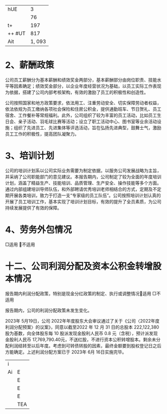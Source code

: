 <table><tr><td>hUE</td><td>3</td></tr><tr><td></td><td>76</td></tr><tr><td>t+</td><td>197</td></tr><tr><td>++ #UT</td><td>817</td></tr><tr><td>Ait</td><td>1, 093</td></tr></table>

# 2、薪酬政策

公司员工薪酬分为基本薪酬和绩效奖金两部分，基本薪酬部分由岗位职责、技能水平等因素确定；绩效奖金部分，以企业年度经营状况为基础，以员工实际工作表现为依据，搭建了公司内部考核架构，有效的激励了员工的积极性和创造性。

公司按照国家和地方政策要求，依法用工、注重劳动安全、切实保障劳动者权益，依法依规为员工缴纳各项社会保险和住房公积金，提供通勤班车、节日贺礼、员工宿舍、工作餐补等常规福利。此外，公司组织了较为丰富的员工活动，比如员工生日会、亲子活动、羽毛球比赛等活动；设立了职工活动中心、图书室等业余活动设施；组织了先进员工、先进集体等评选活动，旨在弘扬先进典型，鼓舞士气，激励员工工作的积极性，提高团队凝聚力。

# 3、培训计划

公司的培训计划系以公司实际业务需要为制定依据，以服务公司发展战略为主旨，并采纳了公司职能部门的意见建议。本报告期内，公司制定了较为全面的年度培训计划，涵盖了精益生产、技能培训、品质管理、生产安全、操作技能等多个方面。通过内部组建培训导师队伍，和外部聘请优秀培训老师相结合的方式，定期及不定期开展各类培训，致力于打造一支“专家级的员工队伍”。公司按照培训计划认真的开展了员工培训工作，基本实现了培训计划目标，有效的提升了全员素质，为公司持续发展提供了有效的保障。

# 4、劳务外包情况

□适用 不适用

# 十二、公司利润分配及资本公积金转增股本情况

报告期内利润分配政策，特别是现金分红政策的制定、执行或调整情况适用 □不适用

报告期内，公司的利润分配政策未发生变化。

2023年 5月19日，公司 2022年年度股东大会审议通过了关于《公司〈2022年度利润分配预案〉的议案》，同意以截至2022 年 12 月 31 日的总股本 222,122,380 股为基数，向全体股东每 10 股派发现金股利人民币 0.8 元（含税），预计派发现金股利人民币 17,769,790.40元，不送红股，不进行资本公积转增股本。剩余未分配利润结转至以后年度。考虑到可转债转股的因素，最终金额要到股权登记日之后方能确定。上述利润分配方案已于 2023年 6月 16日实施完毕。

<table><tr><td colspan="2">i</td></tr><tr><td>Ai</td><td>E</td></tr><tr><td></td><td>E</td></tr><tr><td></td><td>E</td></tr><tr><td></td><td>E</td></tr><tr><td></td><td>TEA</td></tr></table>